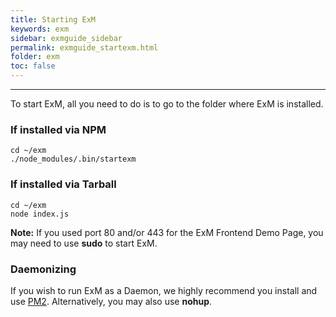 ```yaml
---
title: Starting ExM
keywords: exm
sidebar: exmguide_sidebar
permalink: exmguide_startexm.html
folder: exm
toc: false
---
```


------

To start ExM, all you need to do is to go to the folder where ExM is installed.

### If installed via NPM

```
cd ~/exm
./node_modules/.bin/startexm
```



### If installed via Tarball

```
cd ~/exm
node index.js
```



**Note:** If you used port 80 and/or 443 for the ExM Frontend Demo Page, you may need to use **sudo** to start ExM.



### Daemonizing

If you wish to run ExM as a Daemon, we highly recommend you install and use [PM2](https://pm2.keymetrics.io/). Alternatively, you may also use **nohup**.